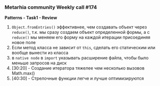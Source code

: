 ### Metarhia community Weekly call #174

**Patterns - Task1 - Review**

1. `Object.fromEntries()` эффективнее, чем создавать объект через `reduce()`, т.к. мы сразу создаем объект определенной формы, а с `reduce()` мы меняем его форму на каждой итерации присоединяя новое поле
2. Если метод класса не зависит от `this`, сделать его статическим или вообще вынести из класса
3. в `native node` в `import` указывать расширение файла, чтобы было меньше запросов на диск
4. [30:20] - Создание итератора тяжелее чем несколько вызовов Math.max()
5. [40:30] - Стрелочные функции легче и лучше оптимизируются